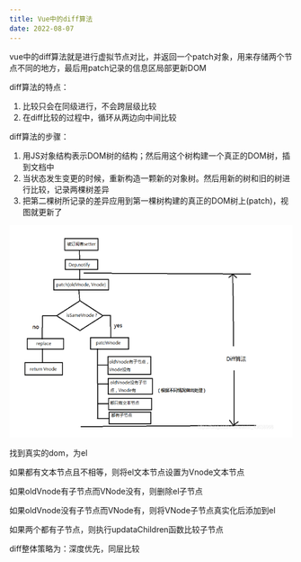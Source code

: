 ```yaml
---
title: Vue中的diff算法
date: 2022-08-07
---
```


vue中的diff算法就是进行虚拟节点对比，并返回一个patch对象，用来存储两个节点不同的地方，最后用patch记录的信息区局部更新DOM

diff算法的特点：

1. 比较只会在同级进行，不会跨层级比较
2. 在diff比较的过程中，循环从两边向中间比较

diff算法的步骤：

1. 用JS对象结构表示DOM树的结构；然后用这个树构建一个真正的DOM树，插到文档中
2. 当状态发生变更的时候，重新构造一颗新的对象树。然后用新的树和旧的树进行比较，记录两棵树差异
3. 把第二棵树所记录的差异应用到第一棵树构建的真正的DOM树上(patch)，视图就更新了

![Untitled](../../.vuepress/public/071501/vp10.png)

找到真实的dom，为el

如果都有文本节点且不相等，则将el文本节点设置为Vnode文本节点

如果oldVnode有子节点而VNode没有，则删除el子节点

如果oldVnode没有子节点而VNode有，则将VNode子节点真实化后添加到el

如果两个都有子节点，则执行updataChildren函数比较子节点

diff整体策略为：深度优先，同层比较